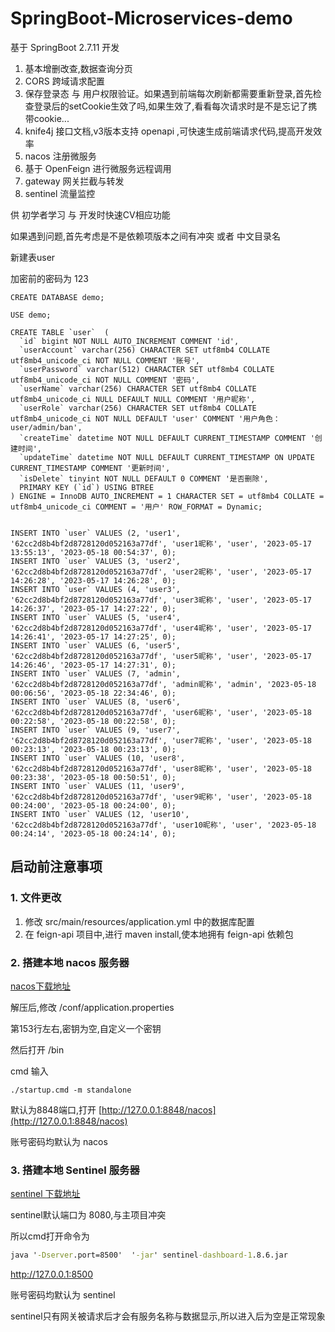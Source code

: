 # SpringBoot-Microservices-demo

基于 SpringBoot 2.7.11 开发

1. 基本增删改查,数据查询分页
2. CORS 跨域请求配置
3. 保存登录态 与 用户权限验证。如果遇到前端每次刷新都需要重新登录,首先检查登录后的setCookie生效了吗,如果生效了,看看每次请求时是不是忘记了携带cookie...
4. knife4j 接口文档,v3版本支持 openapi ,可快速生成前端请求代码,提高开发效率
5. nacos 注册微服务
6. 基于 OpenFeign 进行微服务远程调用
7. gateway 网关拦截与转发
8. sentinel 流量监控



供 初学者学习 与 开发时快速CV相应功能

如果遇到问题,首先考虑是不是依赖项版本之间有冲突 或者 中文目录名



新建表user

加密前的密码为 123

```mysql
CREATE DATABASE demo;

USE demo;

CREATE TABLE `user`  (
  `id` bigint NOT NULL AUTO_INCREMENT COMMENT 'id',
  `userAccount` varchar(256) CHARACTER SET utf8mb4 COLLATE utf8mb4_unicode_ci NOT NULL COMMENT '账号',
  `userPassword` varchar(512) CHARACTER SET utf8mb4 COLLATE utf8mb4_unicode_ci NOT NULL COMMENT '密码',
  `userName` varchar(256) CHARACTER SET utf8mb4 COLLATE utf8mb4_unicode_ci NULL DEFAULT NULL COMMENT '用户昵称',
  `userRole` varchar(256) CHARACTER SET utf8mb4 COLLATE utf8mb4_unicode_ci NOT NULL DEFAULT 'user' COMMENT '用户角色：user/admin/ban',
  `createTime` datetime NOT NULL DEFAULT CURRENT_TIMESTAMP COMMENT '创建时间',
  `updateTime` datetime NOT NULL DEFAULT CURRENT_TIMESTAMP ON UPDATE CURRENT_TIMESTAMP COMMENT '更新时间',
  `isDelete` tinyint NOT NULL DEFAULT 0 COMMENT '是否删除',
  PRIMARY KEY (`id`) USING BTREE
) ENGINE = InnoDB AUTO_INCREMENT = 1 CHARACTER SET = utf8mb4 COLLATE = utf8mb4_unicode_ci COMMENT = '用户' ROW_FORMAT = Dynamic;


INSERT INTO `user` VALUES (2, 'user1', '62cc2d8b4bf2d8728120d052163a77df', 'user1昵称', 'user', '2023-05-17 13:55:13', '2023-05-18 00:54:37', 0);
INSERT INTO `user` VALUES (3, 'user2', '62cc2d8b4bf2d8728120d052163a77df', 'user2昵称', 'user', '2023-05-17 14:26:28', '2023-05-17 14:26:28', 0);
INSERT INTO `user` VALUES (4, 'user3', '62cc2d8b4bf2d8728120d052163a77df', 'user3昵称', 'user', '2023-05-17 14:26:37', '2023-05-17 14:27:22', 0);
INSERT INTO `user` VALUES (5, 'user4', '62cc2d8b4bf2d8728120d052163a77df', 'user4昵称', 'user', '2023-05-17 14:26:41', '2023-05-17 14:27:25', 0);
INSERT INTO `user` VALUES (6, 'user5', '62cc2d8b4bf2d8728120d052163a77df', 'user5昵称', 'user', '2023-05-17 14:26:46', '2023-05-17 14:27:31', 0);
INSERT INTO `user` VALUES (7, 'admin', '62cc2d8b4bf2d8728120d052163a77df', 'admin昵称', 'admin', '2023-05-18 00:06:56', '2023-05-18 22:34:46', 0);
INSERT INTO `user` VALUES (8, 'user6', '62cc2d8b4bf2d8728120d052163a77df', 'user6昵称', 'user', '2023-05-18 00:22:58', '2023-05-18 00:22:58', 0);
INSERT INTO `user` VALUES (9, 'user7', '62cc2d8b4bf2d8728120d052163a77df', 'user7昵称', 'user', '2023-05-18 00:23:13', '2023-05-18 00:23:13', 0);
INSERT INTO `user` VALUES (10, 'user8', '62cc2d8b4bf2d8728120d052163a77df', 'user8昵称', 'user', '2023-05-18 00:23:38', '2023-05-18 00:50:51', 0);
INSERT INTO `user` VALUES (11, 'user9', '62cc2d8b4bf2d8728120d052163a77df', 'user9昵称', 'user', '2023-05-18 00:24:00', '2023-05-18 00:24:00', 0);
INSERT INTO `user` VALUES (12, 'user10', '62cc2d8b4bf2d8728120d052163a77df', 'user10昵称', 'user', '2023-05-18 00:24:14', '2023-05-18 00:24:14', 0);
```

## 启动前注意事项

### 1. 文件更改

1. 修改 src/main/resources/application.yml 中的数据库配置
2. 在 feign-api 项目中,进行 maven install,使本地拥有 feign-api 依赖包

### 2. 搭建本地 nacos 服务器

[nacos下载地址](https://github.com/alibaba/nacos/releases/download/2.2.2/nacos-server-2.2.2.zip)

解压后,修改  /conf/application.properties

第153行左右,密钥为空,自定义一个密钥

然后打开 /bin

cmd  输入

```shell
./startup.cmd -m standalone
```

默认为8848端口,打开 [http://127.0.0.1:8848/nacos](http://127.0.0.1:8848/nacos)

账号密码均默认为 nacos

### 3. 搭建本地 Sentinel 服务器

[sentinel 下载地址](https://github.com/alibaba/Sentinel/releases/download/1.8.6/sentinel-dashboard-1.8.6.jar)

sentinel默认端口为 8080,与主项目冲突

所以cmd打开命令为

```cmd
java '-Dserver.port=8500'  '-jar' sentinel-dashboard-1.8.6.jar
```

http://127.0.0.1:8500

账号密码均默认为 sentinel

sentinel只有网关被请求后才会有服务名称与数据显示,所以进入后为空是正常现象